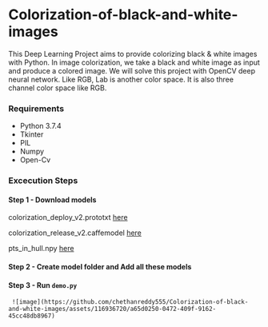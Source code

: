 # Colorization-of-black-and-white-images
This Deep Learning Project aims to provide colorizing black & white images with Python. In image colorization, we take a black and white image as input and produce a colored image. We will solve this project with OpenCV deep neural network. Like RGB, Lab is another color space. It is also three channel color space like RGB.

 
### Requirements
- Python 3.7.4
- Tkinter
- PIL
- Numpy
- Open-Cv

### Excecution Steps
#### Step 1 - Download models

colorization_deploy_v2.prototxt [here](https://github.com/richzhang/colorization/blob/master/models/colorization_deploy_v2.prototxt)

colorization_release_v2.caffemodel [here](https://github.com/richzhang/colorization/blob/master/models/fetch_release_models.sh)

pts_in_hull.npy [here](https://github.com/richzhang/colorization/blob/master/resources/pts_in_hull.npy)

#### Step 2 - Create model folder and Add all these models

#### Step 3 - Run ```demo.py```



     ![image](https://github.com/chethanreddy555/Colorization-of-black-and-white-images/assets/116936720/a65d0250-0472-409f-9162-45cc48db8967)

